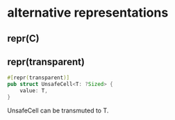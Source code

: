 # alternative representations

## repr(C)

## repr(transparent)

```rust
#[repr(transparent)]
pub struct UnsafeCell<T: ?Sized> {
    value: T,
}
```
UnsafeCell can be transmuted to T. 



